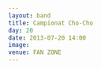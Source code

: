 ```yaml
---
layout: band
title: Campionat Cho-Cho
day: 20
date: 2013-07-20 14:00
image: 
venue: FAN ZONE
---
```




